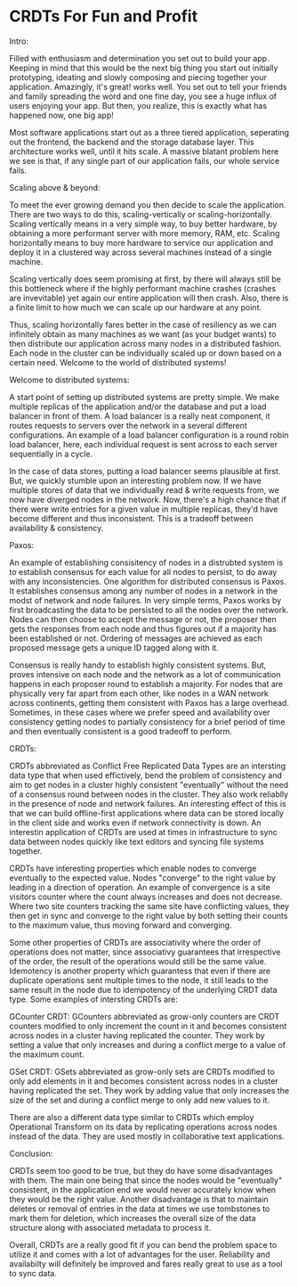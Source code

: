 # CRDTs For Fun and Profit

Intro:

Filled with enthusiasm and determination you set out to build your app. Keeping in mind that this would be the next big thing you start out initially prototyping, ideating and slowly composing and piecing together your application. Amazingly, it's great! works well. You set out to tell your friends and family spreading the word and one fine day, you see a huge influx of users enjoying your app. But then, you realize, this is exactly what has happened now, one big app!

Most software applications start out as a three tiered application, seperating out the frontend, the backend and the storage database layer. This architecture works well, until it hits scale. A massive blatant problem here we see is that, if any single part of our application fails, our whole service fails. 

Scaling above & beyond:

To meet the ever growing demand you then decide to scale the application. There are two ways to do this, scaling-vertically or scaling-horizontally. Scaling vertically means in a very simple way, to buy better hardware, by obtaining a more performant server with more memory, RAM, etc. Scaling horizontally means to buy more hardware to service our application and deploy it in a clustered way across several machines instead of a single machine.

Scaling vertically does seem promising at first, by there will always still be this bottleneck where if the highly performant machine crashes (crashes are invevitable) yet again our entire application will then crash. Also, there is a finite limit to how much we can scale up our hardware at any point. 

Thus, scaling horizontally fares better in the case of resiliency as we can infinitely obtain as many machines as we want (as your budget wants) to then distribute our application across many nodes in a distributed fashion. Each node in the cluster can be individually scaled up or down based on a certain need. Welcome to the world of distributed systems!

Welcome to distributed systems:

A start point of setting up distributed systems are pretty simple. We make multiple replicas of the application and/or the database and put a load balancer in front of them. A load balancer is a really neat component, it routes requests to servers over the network in a several different configurations. An example of a load balancer configuration is a round robin load balancer, here, each individual request is sent across to each server sequentially in a cycle. 

In the case of data stores, putting a load balancer seems plausible at first. But, we quickly stumble upon an interesting problem now. If we have multiple stores of data that we individually read & write requests from, we now have diverged nodes in the network. Now, there's a high chance that if there were write entries for a given value in multiple replicas, they'd have become different and thus inconsistent. This is a tradeoff between availability & consistency.

Paxos:

An example of establishing consisitency of nodes in a distrubted system is to establish consensus for each value for all nodes to persist, to do away with any inconsistencies. One algorithm for distributed consensus is Paxos. It establishes consensus among any number of nodes in a network in the modst of network and node failures. In very simple terms, Paxos works by first broadcasting the data to be persisted to all the nodes over the network. Nodes can then choose to accept the message or not, the proposer then gets the responses from each node and thus figures out if a majority has been established or not. Ordering of messages are achieved as each proposed message gets a unique ID tagged along with it.

Consensus is really handy to establish highly consistent systems. But, proves intensive on each node and the network as a lot of communication happens in each proposer round to establish a majority. For nodes that are physically very far apart from each other, like nodes in a WAN network across continents, getting them consistent with Paxos has a large overhead. Sometimes, in these cases where we prefer speed and availability over consistency getting nodes to partially consistency for a brief period of time and then eventually consistent is a good tradeoff to perform.

CRDTs:

CRDTs abbreviated as Conflict Free Replicated Data Types are an intersting data type that when used effictively, bend the problem of consistency and aim to get nodes in a cluster highly consistent "eventually" without the need of a consensus round between nodes in the cluster. They also work reliablly in the presence of node and network failures. An interesting effect of this is that we can build offline-first applications where data can be stored locally in the client side and works even if network connectivity is down. An interestin application of CRDTs are used at times in infrastructure to sync data between nodes quickly like text editors and syncing file systems together.

CRDTs have interesting properties which enable nodes to converge eventually to the expected value. Nodes "converge" to the right value by leading in a direction of operation. An example of convergence is a site visitors counter where the count always increases and does not decrease. Where two site counters tracking the same site have conflicting values, they then get in sync and converge to the right value by both setting their counts to the maximum value, thus moving forward and converging. 

Some other properties of CRDTs are associativity where the order of operations does not matter, since associativy guarantees that irrespective of the order, the result of the operations would still be the same value. Idemotency is another property which guarantess that even if there are duplicate operations sent multiple times to the node, it still leads to the same result in the node due to idempotency of the underlying CRDT data type. Some examples of intersting CRDTs are:

GCounter CRDT: GCounters abbreviated as grow-only counters are CRDT counters modified to only increment the count in it and becomes consistent across nodes in a cluster having replicated the counter. They work by setting a value that only increases and during a conflict merge to a value of the maximum count.

GSet CRDT: GSets abbreviated as grow-only sets are CRDTs modified to only add elements in it and becomes consistent across nodes in a cluster having replicated the set. They work by adding value that only increases the size of the set and during a conflict merge to only add new values to it.

There are also a different data type similar to CRDTs which employ Operational Transform on its data by replicating operations across nodes instead of the data. They are used mostly in collaborative text applications.

Conclusion:

CRDTs seem too good to be true, but they do have some disadvantages with them. The main one being that since the nodes would be "eventually" consistent, in the application end we would never accurately know when they would be the right value. Another disadvantage is that to maintain deletes or removal of entries in the data at times we use tombstones to mark them for deletion, which increases the overall size of the data structure along with associated metadata to process it.

Overall, CRDTs are a really good fit if you can bend the problem space to utilize it and comes with a lot of advantages for the user. Reliability and availabilty will definitely be improved and fares really great to use as a tool to sync data.
